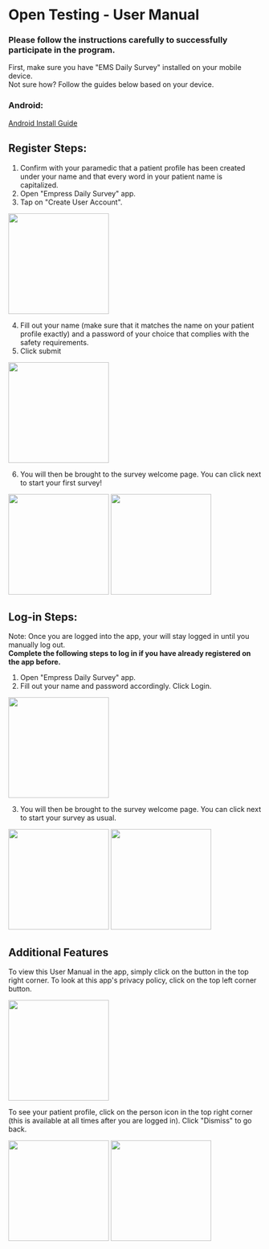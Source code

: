 # Open Testing - User Manual

### Please follow the instructions carefully to successfully participate in the program.
First, make sure you have "EMS Daily Survey" installed on your mobile device.\
Not sure how? Follow the guides below based on your device.
### Android:
[Android Install Guide](ANDROID_INSTALL_GUIDE.md)

## Register Steps:
1. Confirm with your paramedic that a patient profile has been created under your name and that every word in your patient name is capitalized.
2. Open "Empress Daily Survey" app.
3. Tap on "Create User Account". 
<img src="https://user-images.githubusercontent.com/17057659/203481487-eacc8246-c99e-4b99-a282-c75a352b95fe.png" width="200">

4. Fill out your name (make sure that it matches the name on your patient profile exactly) and a password of your choice that complies with the safety requirements.
5. Click submit
<img src="https://user-images.githubusercontent.com/17057659/203481571-c411e8bd-ee75-4ca7-9931-aa0f9ea9e1d7.png" width="200">


6. You will then be brought to the survey welcome page. You can click next to start your first survey!
<p float="left">
  <img src="https://user-images.githubusercontent.com/17057659/202156184-5e60a491-b5ff-43c1-aaa8-94307003520d.png" width="200">
  <img src="https://user-images.githubusercontent.com/17057659/203481644-31de0a6d-76fd-4507-a09f-8c8f4dbd485e.png" width="200">
</p>

## Log-in Steps:
Note: Once you are logged into the app, your will stay logged in until you manually log out.\
**Complete the following steps to log in if you have already registered on the app before.**
1. Open "Empress Daily Survey" app.
2. Fill out your name and password accordingly. Click Login.
<img src="https://user-images.githubusercontent.com/17057659/203481713-5f983bc0-3762-449b-8c10-d76d1a529d58.png" width="200">

3. You will then be brought to the survey welcome page. You can click next to start your survey as usual.
<p float="left">
  <img src="https://user-images.githubusercontent.com/17057659/202156184-5e60a491-b5ff-43c1-aaa8-94307003520d.png" width="200">
  <img src="https://user-images.githubusercontent.com/17057659/203481644-31de0a6d-76fd-4507-a09f-8c8f4dbd485e.png" width="200">
</p>

## Additional Features
To view this User Manual in the app, simply click on the button in the top right corner. To look at this app's privacy policy, click on the top left corner button.
<p>
  <img src="https://user-images.githubusercontent.com/17057659/203482001-3bde4590-3140-4e6d-9ec4-b47d9a7e7f20.png" width="200">
</p>

To see your patient profile, click on the person icon in the top right corner (this is available at all times after you are logged in). Click "Dismiss"
to go back.
<p float="left">
  <img src="https://user-images.githubusercontent.com/17057659/202156407-e63a31b3-7018-45bc-a8fb-b41487d89d0d.png" width="200">
  <img src="https://user-images.githubusercontent.com/17057659/202157601-c76c5d95-1993-4ba9-a753-e48aaf45e1e5.png" width="200">
</p>
